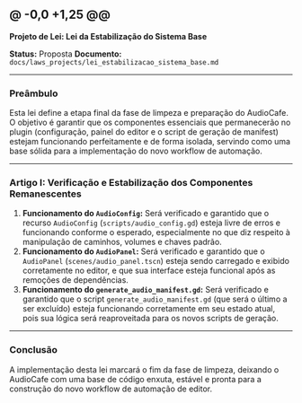 @ -0,0 +1,25 @@
---
**Projeto de Lei: Lei da Estabilização do Sistema Base**

**Status:** Proposta
**Documento:** `docs/laws_projects/lei_estabilizacao_sistema_base.md`

---

### **Preâmbulo**

Esta lei define a etapa final da fase de limpeza e preparação do AudioCafe. O objetivo é garantir que os componentes essenciais que permanecerão no plugin (configuração, painel do editor e o script de geração de manifest) estejam funcionando perfeitamente e de forma isolada, servindo como uma base sólida para a implementação do novo workflow de automação.

---

### **Artigo I: Verificação e Estabilização dos Componentes Remanescentes**

1.  **Funcionamento do `AudioConfig`:** Será verificado e garantido que o recurso `AudioConfig` (`scripts/audio_config.gd`) esteja livre de erros e funcionando conforme o esperado, especialmente no que diz respeito à manipulação de caminhos, volumes e chaves padrão.
2.  **Funcionamento do `AudioPanel`:** Será verificado e garantido que o `AudioPanel` (`scenes/audio_panel.tscn`) esteja sendo carregado e exibido corretamente no editor, e que sua interface esteja funcional após as remoções de dependências.
3.  **Funcionamento do `generate_audio_manifest.gd`:** Será verificado e garantido que o script `generate_audio_manifest.gd` (que será o último a ser excluído) esteja funcionando corretamente em seu estado atual, pois sua lógica será reaproveitada para os novos scripts de geração.

---

### **Conclusão**

A implementação desta lei marcará o fim da fase de limpeza, deixando o AudioCafe com uma base de código enxuta, estável e pronta para a construção do novo workflow de automação de editor.
